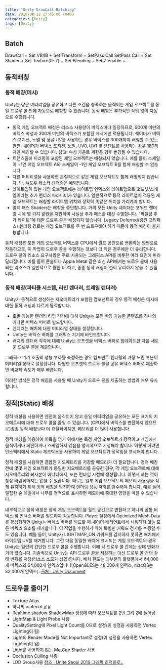 ```yaml
---
title: "Unity DrawCall Batching"
date: 2019-08-12 17:40:00 -0400
categories: [Unity]
tags: [Unity]
---
```


## Batch
DrawCall = Set VB/IB + Set Transform + SetPass Call
SetPass Call = Set Shader + Set Texture(0~7) + Set Blending + Set Z enable + ...

## 동적배칭
### 동적 배칭(메시)
Unity는 같은 머티리얼을 공유하고 다른 조건을 충족하는 움직이는 게임 오브젝트를 동일 드로우 콜 안에 자동으로 배칭할 수 있습니다. 동적 배칭은 추가적인 작업 없이 자동으로 수행됩니다.

- 동적 게임 오브젝트 배칭은 리소스 사용량이 버텍스마다 일정하므로, 900개 미만의 버텍스 속성과 300개 미만의 버텍스가 포함된 메시에만 적용됩니다.
쉐이더가 버텍스 포지션, 노멀 및 싱글 UV를 사용하는 경우 버텍스를 300개까지 배칭할 수 있는 한편, 셰이더가 버텍스 포지션, 노멀, UV0, UV1 및 탄젠트를 사용하는 경우 180까지만 배칭할 수 있습니다.
참고: 속성 카운트 제한은 향후 변경될 수 있습니다.
- 트랜스폼에 미러링이 포함된 게임 오브젝트는 배칭되지 않습니다. 예를 들어 스케일이 +1인 게임 오브젝트 A와 스케일이 –1인 게임 오브젝트 B를 함께 배칭할 수 없습니다.
- 다른 머티리얼을 사용하면 본질적으로 같은 게임 오브젝트도 함께 배칭되지 않습니다. 단, 섀도우 캐스터 렌더링은 예외입니다.
- 라이트맵이 있는 게임 오브젝트에는 라이트맵 인덱스와 라이트맵으로 오프셋/스케일이라는 추가 렌더러 파라미터가 있습니다. 일반적으로 동적 라이트맵이 적용된 게임 오브젝트는 배칭할 라이트맵 위치와 정확히 똑같은 위치를 가리켜야 합니다.
- 멀티 패스 Shaders는 배칭을 중단합니다.
거의 모든 Unity 셰이더는 포워드 렌더링 시에 몇 가지 광원을 지원하여 사실상 추가 패스를 대신 수행합니다. “픽셀당 추가 라이트”에 대한 드로우 콜은 배칭되지 않습니다.
Legacy Deferred(광원 프리패스) 렌더링 경로는 게임 오브젝트를 두 번 드로우해야 하기 때문에 동적 배칭이 불가능합니다.

동적 배칭은 모든 게임 오브젝트 버텍스를 CPU에서 월드 공간으로 변환하는 방법으로 작동하므로, 이 작업이 드로우 콜을 수행하는 것보다 더 작은 경우에만 더 유리합니다. 드로우 콜의 리소스 요구사항은 주로 사용되는 그래픽스 API를 비롯한 여러 요인에 따라 달라집니다. 예를 들어 콘솔이나 Apple Metal 같은 최신 API에서는 드로우 콜에 사용되는 리소스가 일반적으로 훨씬 더 적고, 종종 동적 배칭이 전혀 유리하지 않을 수 있습니다.

### 동적 배칭(파티클 시스템, 라인 렌더러, 트레일 렌더러)
Unity가 동적으로 생성하는 지오메트리가 포함된 컴포넌트의 경우 동적 배칭은 메시에 대한 동적 배칭과 다르게 동작합니다.

- 호환 가능한 렌더러 타입 각각에 대해 Unity는 모든 배칭 가능한 콘텐츠를 하나의 커다란 버텍스 버퍼로 빌드합니다.
- 렌더러는 배치에 대한 머티리얼 상태를 설정합니다.
- Unity는 버텍스 버퍼를 그래픽스 기기에 바인드합니다.
- 배치의 렌더러 각각에 대해 Unity는 오프셋을 버텍스 버퍼로 업데이트한 다음 새로운 드로우 콜을 제출합니다.

그래픽스 기기 호출의 성능 부하를 측정하는 경우 컴포넌트 렌더링의 가장 느린 부분이 머티리얼 상태로 설정됩니다. 다양한 오프셋의 드로우 콜을 공유 버텍스 버퍼로 제출하면 비교적 속도가 매우 빠릅니다.

이러한 방식은 정적 배칭을 사용할 때 Unity가 드로우 콜을 제출하는 방법과 매우 유사합니다.

## 정적(Static) 배칭
정적 배칭을 사용하면 엔진이 움직이지 않고 동일 머티리얼을 공유하는 모든 크기의 지오메트리에 대해 드로우 콜을 줄일 수 있습니다. (CPU에서 버텍스를 변환하지 않으므로)종종 동적 배칭보다 더 효율적이지만, 메모리를 더 많이 사용합니다.

정적 배칭을 이용하여 이득을 얻기 위해서는 특정 게임 오브젝트가 정적이고 게임에서 움직이거나 회전하거나 스케일하지 않음을 명시적으로 지정해야 합니다. 이렇게 하려면 인스펙터에서 Static 체크박스를 사용하여 게임 오브젝트가 정적임을 표시해야 합니다.

정적 배칭을 사용하면 결합된 지오메트리를 저장할 메모리가 더 필요합니다. 정적 배칭 전에 몇몇 게임 오브젝트가 동일한 지오메트리를 공유한 경우, 각 게임 오브젝트에 대해 지오메트리의 복사본이 에디터에서, 또는 런타임 시점에 생성됩니다. 이렇게 하는 것이 항상 바람직하지는 않을 수 있습니다. 때로는 일부 게임 오브젝트의 메모리 사용량을 적게 유지하기 위해 정적 배칭을 방지하여 렌더링 성능 저하를 감수해야 합니다. 예를 들어 밀집한 숲 레벨에서 나무를 정적으로 표시하면 메모리에 중대한 영향을 미칠 수 있습니다.

내부적으로 정적 배칭은 정적 게임 오브젝트를 월드 공간으로 변환하고 하나의 공통 버텍스 및 인덱스 버퍼를 빌드하여 작동합니다. Player 설정에서 Optimized Mesh Data 를 활성화하면 Unity는 버텍스 버퍼를 빌드할 때 셰이더 배리언트에서 사용하지 않는 모든 버텍스 요소를 제거합니다. 이 작업을 수행하기 위해 특별한 키워드 검사를 수행할 수도 있습니다. 예를 들어, Unity가 LIGHTMAP_ON 키워드를 감지하지 못하면 배치에서 라이트맵 UV를 제거합니다. 그런 다음 동일한 배치에 표시되는 게임 오브젝트의 경우 Unity는 일련의 간단한 드로우 콜을 수행합니다. 이때 각 드로우 콜 간에는 상태 변화가 거의 없습니다. 기술적으로 Unity는 API 드로우 콜을 저장하는 대신 드로우 콜 간의 상태 변화를 저장(리소스 소모가 심함)합니다. 배치 한도는 대부분의 플랫폼에서 64,000개 버텍스와 64,000개 인덱스입니다(OpenGLES는 48,000개 인덱스, macOS는 32,000개 인덱스).
[출처 : Unity Document](https://docs.unity3d.com/kr/2019.1/Manual/DrawCallBatching.html)

## 드로우콜 줄이기
- Texture Atlas
- 하나의 material 공유
- Realtime shadow ShadowMap 생성에 따라 오브젝트를 2번 그려 2배 늘어남
- LightMap & Light Probe 사용
- QualitySetting에 Pixel Light Count를 0으로 설정(이 설정을 사용하면 Vertex Lighting이 됨)
- Light의 Render Mode를 Not Important로 설정(이 설정을 사용하면 Vertex Lighting이 됨)
- Light를 사용하지 않는 MatCap Shader 사용
- Occlusion Culling 사용
- LOD Group사용
[참조 : Unite Seoul 2016 그래픽 최적화로..](https://youtu.be/ffRDriHukSI)